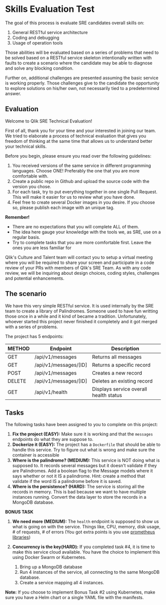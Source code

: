 # Skills Evaluation Test
The goal of this process is evaluate SRE candidates overall skills on:
1. General RESTful service architecture
2. Coding and debugging
3. Usage of operation tools

Those abilities will be evaluated based on a series of problems that need to be solved
based on a RESTful service skeleton intentionally written with faults to create a scenario
where the candidate may be able to diagnose and solve any blocking condition.

Further on, additional challenges are presented assuming the basic service is working properly.
Those challenges give to the candidate the opportunity to explore solutions on his/her own,
not necessarily tied to a predetermined answer.

## Evaluation

Welcome to Qlik SRE Technical Evaluation!

First of all, thank you for your time and your interested in joining our team. We tried to elaborate
a process of technical evaluation that gives you freedom of thinking at the same time that
allows us to understand better your technical skills.

Before you begin, please ensure you read over the following guidelines:

1. You received versions of the same service in different programming languages. Choose ONE!
Preferably the one that you are more comfortable with.
2. Create a public repo in Github and upload the source code with the version you chose.
3. For each task, try to put everything together in one single Pull Request. This will make it easier for us
to review what you have done.
4. Feel free to create several Docker images in you desire. If you choose so, please publish each image with an unique tag.

**Remember!**
* There are no expectations that you will complete ALL of them.
* The idea here gauge your knowledge with the tools we, as SRE, use on a regular basis.
* Try to complete tasks that you are more comfortable first. Leave the ones you are less familiar for

Qlik's Culture and Talent team will contact you to setup a virtual meeting
where you will be required to share your screen and participate in a code review of your PRs with
members of Qlik's SRE Team. As with any code review, we will be inquiring about design choices,
coding styles, challenges and potential enhancements.

## The scenario

We have this very simple RESTful service. It is used internally by the SRE team to create
a library of Palindromes. Someone used to have fun writting those once in a while and it
kind of became a tradition. Unfortunately, whoever started this project never finished it
completely and it got merged with a series of problems.

The project has 5 endpoints:

| METHOD | Endpoint              | Description                            |
|--------|-----------------------|----------------------------------------|
| GET    | /api/v1/messages      | Returns all messages                   |
| GET    | /api/v1/messages/[ID] | Returns a specific record              |
| POST   | /api/v1/messages      | Creates a new record                   |
| DELETE | /api/v1/messages/[ID] | Deletes an existing record             |
| GET    | /api/v1/health        | Displays service overall health status |

## Tasks

The following tasks have been assigned to you to complete on this project:

1. **Fix the project (EASY):** Make sure it is working and that the `messages` endpoints do what they are suppose to.
2. **Dockerize it (EASY):** The project has a `Dockerfile` that should be able to handle this service. Try to
figure out what is wrong and make sure the container is accessible
3. **Where is the palindrome? (MEDIUM):** This service is NOT doing what is supposed to. It records several
messages but it doesn't validate if they are Palindromes. Add a boolean flag to the Message
models where it says whether or not it IS a palindrome. Hint: create a method that validate if the
word IS a palindrome before it is saved.
4. **Where is the persistence? (HARD):** The service is storing all the records in memory. This is bad because
we want to have multiple instances running. Convert the data layer to store the records in a MongoDB database.

**BONUS TASK**

1. **We need more (MEDIUM):** The `health` endpoint is supposed to show us what is going on with the service.
Things like, CPU, memory, disk usage, # of requests, # of errors (You got extra points is you use [prometheus libraries](https://prometheus.io/docs/instrumenting/clientlibs/))

2. **Concurrency is the key(HARD):** If you completed task #4, it is time to make this service
cloud available. You have the choice to implement this using Docker Swarm or Kubernetes.
   1. Bring up a MongoDB database
   2. Run 4 instances of the service, all connecting to the same MongoDB database.
   3. Create a service mapping all 4 instances.

**Note:** If you choose to implement Bonus Task #2 using Kubernetes, make sure you have a Helm chart or a single
YAML file with the manifests.
